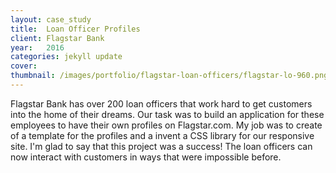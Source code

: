 ```yaml
---
layout: case_study
title:  Loan Officer Profiles
client: Flagstar Bank
year:   2016
categories: jekyll update
cover: 
thumbnail: /images/portfolio/flagstar-loan-officers/flagstar-lo-960.png
---
```

Flagstar Bank has over 200 loan officers that work hard to get customers into the home of their dreams. Our task was to build an application for these employees to have their own profiles on Flagstar.com. My job was to create of a template for the profiles and a invent a CSS library for our responsive site. I'm glad to say that this project was a success! The loan officers can now interact with customers in ways that were impossible before.
